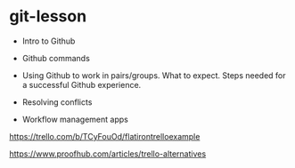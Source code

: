# git-lesson

- Intro to Github
- Github commands
- Using Github to work in pairs/groups. What to expect. Steps needed for a successful Github experience.
- Resolving conflicts

- Workflow management apps

https://trello.com/b/TCyFouOd/flatirontrelloexample

https://www.proofhub.com/articles/trello-alternatives
